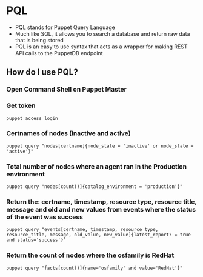 # PQL
- PQL stands for Puppet Query Language
- Much like SQL, it allows you to search a database and return raw data that is being stored
- PQL is an easy to use syntax that acts as a wrapper for making REST API calls to the PuppetDB endpoint

## How do I use PQL?
### Open Command Shell on Puppet Master

### Get token
```
puppet access login
```

### Certnames of nodes (inactive and active)
```
puppet query "nodes[certname]{node_state = 'inactive' or node_state = 'active'}"
```

### Total number of nodes where an agent ran in the Production environment
```
puppet query "nodes[count()]{catalog_environment = 'production'}"
```


### Return the: certname, timestamp, resource type, resource title, message and old and new values from events where the status of the event was success
```
puppet query "events[certname, timestamp, resource_type, resource_title, message, old_value, new_value]{latest_report? = true and status='success'}"
```

### Return the count of nodes where the osfamily is RedHat
```
puppet query "facts[count()]{name='osfamily' and value='RedHat'}"
```


